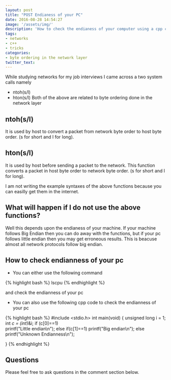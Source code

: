 ```yaml
---
layout: post
title: "POST Endianess of your PC"
date: 2016-08-28 14:54:27
image: '/assets/img/'
description: 'How to check the endianess of your computer using a cpp code'
tags:
- networks
- c++
- tricks
categories:
- byte ordering in the network layer
twitter_text:
---
```


While studying networks for my job interviews I came across a two system calls namely
- ntoh(s/l)
- hton(s/l)
Both of the above are related to byte ordering done in the network layer

## ntoh(s/l)
It is used by host to convert a packet from network byte order to host byte order.
(s for short and l for long).

## hton(s/l)
It is used by host before sending a packet to the network.
This function converts a packet in host byte order to network byte order.
(s for short and l for long).


I am not writing the example syntaxes of the above functions because you can easilly get them
in the internet.

## What will happen if I do not use the above functions?
Well this depends upon the endianess of  your machine.
If your machine follows Big Endian then you can do away with the functions,
but if your pc follows little endian then you may get erroneous results.
This is beacuse almost all network protocols follow big endian.

## How to check endianness of your pc
- You can either use the following command

{% highlight bash %}
lscpu
{% endhighlight %}

and check the endianness of your pc

- You can also use the following cpp code to check the endianness of your pc

{% highlight bash %}
 #include <stdio.h>
int main(void) 
{
   unsigned long i = 1;
   int *c = (int*)&i;
   if (c[0]==1)    
       printf("Little endian\n");
   else if(c[1]==1)
       printf("Big endian\n");
   else
    printf("Unknown Endianness\n"); 
   
}
{% endhighlight %}

## Questions

Please feel free to ask questions in the comment section below.